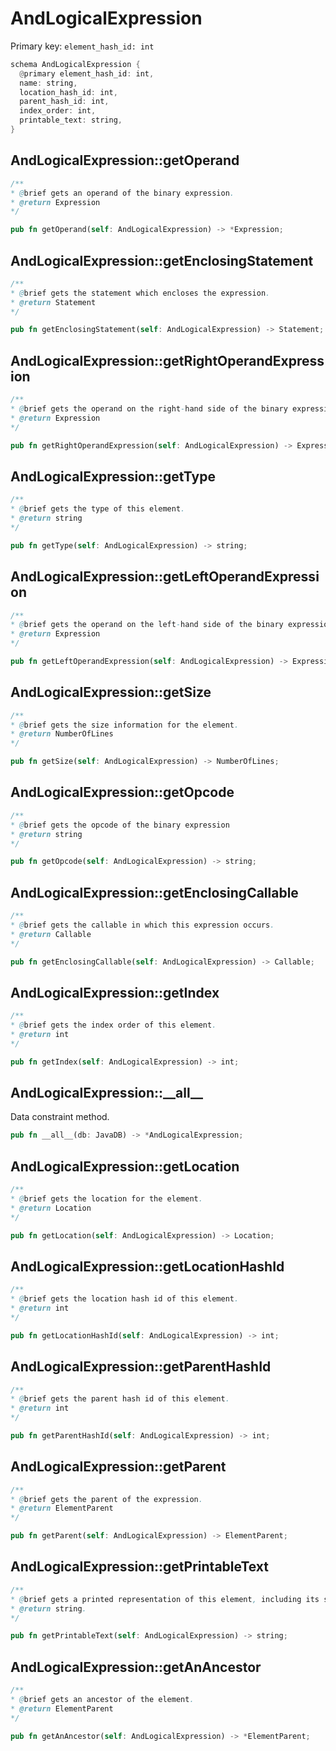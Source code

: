 # AndLogicalExpression

Primary key: `element_hash_id: int`

```rust
schema AndLogicalExpression {
  @primary element_hash_id: int,
  name: string,
  location_hash_id: int,
  parent_hash_id: int,
  index_order: int,
  printable_text: string,
}
```
## AndLogicalExpression::getOperand

```java
/**
* @brief gets an operand of the binary expression.
* @return Expression 
*/
```
```rust
pub fn getOperand(self: AndLogicalExpression) -> *Expression;
```
## AndLogicalExpression::getEnclosingStatement

```java
/**
* @brief gets the statement which encloses the expression.
* @return Statement 
*/
```
```rust
pub fn getEnclosingStatement(self: AndLogicalExpression) -> Statement;
```
## AndLogicalExpression::getRightOperandExpression

```java
/**
* @brief gets the operand on the right-hand side of the binary expression.
* @return Expression 
*/
```
```rust
pub fn getRightOperandExpression(self: AndLogicalExpression) -> Expression;
```
## AndLogicalExpression::getType

```java
/**
* @brief gets the type of this element.
* @return string
*/
```
```rust
pub fn getType(self: AndLogicalExpression) -> string;
```
## AndLogicalExpression::getLeftOperandExpression

```java
/**
* @brief gets the operand on the left-hand side of the binary expression.
* @return Expression 
*/
```
```rust
pub fn getLeftOperandExpression(self: AndLogicalExpression) -> Expression;
```
## AndLogicalExpression::getSize

```java
/**
* @brief gets the size information for the element.
* @return NumberOfLines
*/
```
```rust
pub fn getSize(self: AndLogicalExpression) -> NumberOfLines;
```
## AndLogicalExpression::getOpcode

```java
/**
* @brief gets the opcode of the binary expression
* @return string 
*/
```
```rust
pub fn getOpcode(self: AndLogicalExpression) -> string;
```
## AndLogicalExpression::getEnclosingCallable

```java
/**
* @brief gets the callable in which this expression occurs.
* @return Callable 
*/
```
```rust
pub fn getEnclosingCallable(self: AndLogicalExpression) -> Callable;
```
## AndLogicalExpression::getIndex

```java
/**
* @brief gets the index order of this element.
* @return int
*/
```
```rust
pub fn getIndex(self: AndLogicalExpression) -> int;
```
## AndLogicalExpression::\_\_all\_\_

Data constraint method.

```rust
pub fn __all__(db: JavaDB) -> *AndLogicalExpression;
```
## AndLogicalExpression::getLocation

```java
/**
* @brief gets the location for the element.
* @return Location
*/
```
```rust
pub fn getLocation(self: AndLogicalExpression) -> Location;
```
## AndLogicalExpression::getLocationHashId

```java
/**
* @brief gets the location hash id of this element.
* @return int
*/
```
```rust
pub fn getLocationHashId(self: AndLogicalExpression) -> int;
```
## AndLogicalExpression::getParentHashId

```java
/**
* @brief gets the parent hash id of this element.
* @return int
*/
```
```rust
pub fn getParentHashId(self: AndLogicalExpression) -> int;
```
## AndLogicalExpression::getParent

```java
/**
* @brief gets the parent of the expression.
* @return ElementParent 
*/
```
```rust
pub fn getParent(self: AndLogicalExpression) -> ElementParent;
```
## AndLogicalExpression::getPrintableText

```java
/**
* @brief gets a printed representation of this element, including its structure where applicable.
* @return string.
*/
```
```rust
pub fn getPrintableText(self: AndLogicalExpression) -> string;
```
## AndLogicalExpression::getAnAncestor

```java
/**
* @brief gets an ancestor of the element.
* @return ElementParent 
*/
```
```rust
pub fn getAnAncestor(self: AndLogicalExpression) -> *ElementParent;
```
